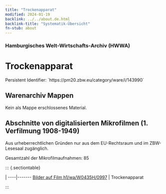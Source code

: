 ```yaml
---
title: "Trockenapparat"
modified: 2024-01-19
backlink: ../../about.de.html
backlink-title: "Systematik-Übersicht"
fn-stub: about
---
```


### Hamburgisches Welt-Wirtschafts-Archiv (HWWA)

# Trockenapparat

<div class="hint">Persistent Identifier: `https://pm20.zbw.eu/category/ware/i/143990`</div>







## Warenarchiv Mappen





Kein als Mappe erschlossenes Material.



<a id="filmsections" />

## Abschnitte von digitalisierten Mikrofilmen (1. Verfilmung 1908-1949)

<p>Aus urheberrechtlichen Gründen nur aus dem EU-Rechtsraum und im ZBW-Lesesaal zugänglich.</p>


<p>Gesamtzahl der Mikrofilmaufnahmen: 85</p>





::: {.sectiontable}

 | 
----|-------
<a class="btn" href="https://pm20.zbw.eu/film/h1/wa/W0435H/0997" rel="nofollow">Bilder auf Film h1/wa/W0435H/0997</a> | Trockenapparat


:::
















